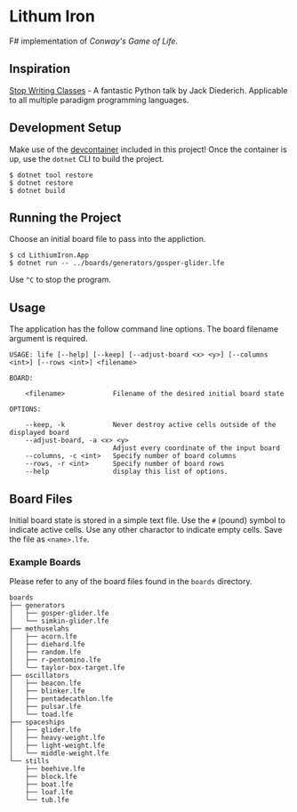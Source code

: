 # Lithum Iron

F# implementation of _Conway's Game of Life_.

## Inspiration

[Stop Writing Classes](https://youtu.be/o9pEzgHorH0?si=yTquIv78QWMXjHhu&t=1040) - A fantastic
Python talk by Jack Diederich. Applicable to all multiple paradigm programming languages.

## Development Setup

Make use of the [devcontainer](https://code.visualstudio.com/docs/devcontainers/containers)
included in this project! Once the container is up, use the `dotnet` CLI to build the project.

```shell
$ dotnet tool restore
$ dotnet restore
$ dotnet build
```

## Running the Project

Choose an initial board file to pass into the appliction.

```shell
$ cd LithiumIron.App
$ dotnet run -- ../boards/generators/gosper-glider.lfe
```

Use `^C` to stop the program.

## Usage

The application has the follow command line options. The board filename argument is required.

```
USAGE: life [--help] [--keep] [--adjust-board <x> <y>] [--columns <int>] [--rows <int>] <filename>

BOARD:

    <filename>            Filename of the desired initial board state

OPTIONS:

    --keep, -k            Never destroy active cells outside of the displayed board
    --adjust-board, -a <x> <y>
                          Adjust every coordinate of the input board
    --columns, -c <int>   Specify number of board columns
    --rows, -r <int>      Specify number of board rows
    --help                display this list of options.
```

## Board Files

Initial board state is stored in a simple text file. Use the `#` (pound)
symbol to indicate active cells. Use any other charactor to indicate empty
cells. Save the file as `<name>.lfe`.

### Example Boards

Please refer to any of the board files found in the `boards` directory.

```
boards
├── generators
│   ├── gosper-glider.lfe
│   └── simkin-glider.lfe
├── methuselahs
│   ├── acorn.lfe
│   ├── diehard.lfe
│   ├── random.lfe
│   ├── r-pentomino.lfe
│   └── taylor-box-target.lfe
├── oscillators
│   ├── beacon.lfe
│   ├── blinker.lfe
│   ├── pentadecathlon.lfe
│   ├── pulsar.lfe
│   └── toad.lfe
├── spaceships
│   ├── glider.lfe
│   ├── heavy-weight.lfe
│   ├── light-weight.lfe
│   └── middle-weight.lfe
└── stills
    ├── beehive.lfe
    ├── block.lfe
    ├── boat.lfe
    ├── loaf.lfe
    └── tub.lfe
```
